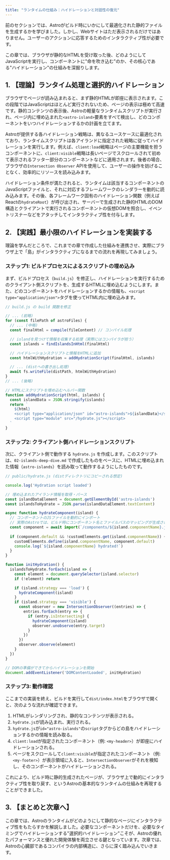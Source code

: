 ```yaml
---
title: "ランタイムの仕組み：ハイドレーションと対話性の復元"
---
```


前のセクションでは、Astroがビルド時にいかにして最適化された静的ファイルを生成するかを学びました。しかし、Webサイトはただ表示されるだけではありません。ユーザーのアクションに応答するためのインタラクティブ性が必要です。

この章では、ブラウザが静的なHTMLを受け取った後、どのようにしてJavaScriptを実行し、コンポーネントに"命を吹き込む"のか、その核心である"ハイドレーション"の仕組みを深掘りします。

## 1. 【理論】ランタイム処理と選択的ハイドレーション

ブラウザでページが読み込まれると、まず静的HTMLが即座に表示されます。この段階ではJavaScriptはほとんど実行されないため、ページの表示は極めて高速です。静的コンテンツの表示後、Astroの軽量なランタイムスクリプトが実行され、ページ内に埋め込まれた`<astro-island>`要素をすべて検出し、どのコンポーネントをいつハイドレーションするかの計画を立てます。

Astroが提供する各ハイドレーション戦略は、異なるユースケースに最適化されており、ランタイムスクリプトは各アイランドに指定された戦略に従ってハイドレーションを実行します。例えば、`client:load`戦略はページの主要機能を担うコンポーネントに、`client:visible`戦略は長いページでスクロールされて初めて表示されるフッター部分のコンポーネントなどに適用されます。後者の場合、ブラウザの`Intersection Observer` APIを使用して、ユーザーの操作を妨げることなく、効率的にリソースを読み込みます。

ハイドレーション条件が満たされると、ランタイムは該当するコンポーネントのJavaScriptファイルと、それに対応するフレームワークのレンダラーを動的に読み込みます。その後、各フレームワーク固有のハイドレーション関数（例えばReactの`hydrateRoot`）が呼び出され、サーバーで生成された静的HTMLのDOM構造とクライアントで実行されるコンポーネントの仮想DOMを照合し、イベントリスナーなどをアタッチしてインタラクティブ性を付与します。

## 2. 【実践】最小限のハイドレーションを実装する

理論を学んだところで、これまでの章で作成した仕組みを連携させ、実際にブラウザ上で「島」がインタラクティブになるまでの流れを再現してみましょう。

### ステップ1: ビルドプロセスによるスクリプトの埋め込み

まず、ビルドプロセス（`build.js`）を修正し、ハイドレーションを実行するためのクライアント側スクリプトを、生成するHTMLに埋め込むようにします。また、どのコンポーネントをハイドレーションするかの情報も、`<script type="application/json">`タグを使ってHTML内に埋め込みます。

```javascript
// build.js の build 関数を修正

// ... (前略)
for (const filePath of astroFiles) {
  // ... (中略)
  const finalHtml = compile(fileContent) // コンパイル処理

  // islandを見つけて情報を収集する処理（実際にはコンパイラが担う）
  const islands = findIslandsInHtml(finalHtml)

  // ハイドレーションスクリプトと情報をHTMLに追加
  const htmlWithHydration = addHydrationScript(finalHtml, islands)

  // ... (distへの書き出し処理)
  await fs.writeFile(distPath, htmlWithHydration)
}
// ... (後略)

// HTMLにスクリプトを埋め込むヘルパー関数
function addHydrationScript(html, islands) {
  const islandData = JSON.stringify(islands)
  return `
    ${html}
    <script type="application/json" id="astro-islands">${islandData}</script>
    <script type="module" src="/hydrate.js"></script>
  `
}
```

### ステップ2: クライアント側ハイドレーションスクリプト

次に、クライアント側で動作する `hydrate.js` を作成します。このスクリプトは、`02-islands-deep-dive.md` で作成したものをベースに、HTMLに埋め込まれた情報（`astro-islands`）を読み取って動作するようにしたものです。

```javascript
// public/hydrate.js (distディレクトリにコピーされる想定)

console.log('Hydration script loaded')

// 埋め込まれたアイランド情報を取得・パース
const islandDataElement = document.getElementById('astro-islands')
const islandsToHydrate = JSON.parse(islandDataElement.textContent)

async function hydrateComponent(island) {
  // コンポーネントのJSファイルを動的にインポート
  // 実際のAstroでは、ビルド時にコンポーネント名とファイルパスのマッピングが生成される
  const component = await import(`/components/${island.componentName}.js`)
  
  if (component.default && !customElements.get(island.componentName)) {
    customElements.define(island.componentName, component.default)
    console.log(`${island.componentName} hydrated!`)
  }
}

function initHydration() {
  islandsToHydrate.forEach(island => {
    const element = document.querySelector(island.selector)
    if (!element) return

    if (island.strategy === 'load') {
      hydrateComponent(island)
    }
    if (island.strategy === 'visible') {
      const observer = new IntersectionObserver((entries) => {
        entries.forEach(entry => {
          if (entry.isIntersecting) {
            hydrateComponent(island)
            observer.unobserve(entry.target)
          }
        })
      })
      observer.observe(element)
    }
  })
}

// DOMの準備ができてからハイドレーションを開始
document.addEventListener('DOMContentLoaded', initHydration)
```

### ステップ3: 動作確認

ここまでの実装を終え、ビルドを実行して`dist/index.html`をブラウザで開くと、次のような流れが確認できます。

1.  HTMLがレンダリングされ、静的なコンテンツが表示される。
2.  `hydrate.js`が読み込まれ、実行される。
3.  `hydrate.js`が`id="astro-islands"`の`script`タグからどの島をハイドレーションするかの情報を読み取る。
4.  `client:load`が指定されたコンポーネント（例: `<my-header>`）が即座にハイドレーションされる。
5.  ページをスクロールして`client:visible`が指定されたコンポーネント（例: `<my-footer>`）が表示領域に入ると、`IntersectionObserver`がそれを検知し、そのコンポーネントがハイドレーションされる。

これにより、ビルド時に静的生成されたページが、ブラウザ上で動的にインタラクティブ性を取り戻す、というAstroの基本的なランタイムの仕組みを再現することができました。

## 3. 【まとめと次章へ】

この章では、Astroのランタイムがどのようにして静的なページにインタラクティブ性をもたらすかを解説しました。必要なコンポーネントだけを、必要なタイミングでハイドレーションする"選択的ハイドレーション"こそが、Astroの優れたパフォーマンスと優れた開発体験を両立させる鍵となっています。次章では、Astroの心臓部であるコンパイラの内部構造に、さらに深く踏み込んでいきます。
